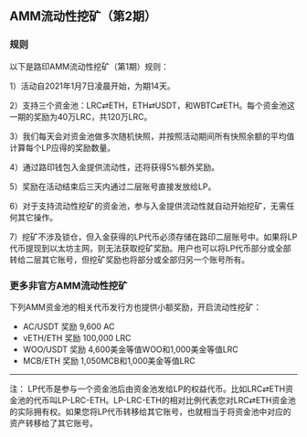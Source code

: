 ## AMM流动性挖矿（第2期）


### 规则
以下是路印AMM流动性挖矿（第1期）规则：

1）活动自2021年1月7日凌晨开始，为期14天。

2）支持三个资金池：LRC⇄ETH，ETH⇄USDT，和WBTC⇄ETH。每个资金池这一期的奖励为40万LRC，共120万LRC。

3）我们每天会对资金池做多次随机快照，并按照活动期间所有快照余额的平均值计算每个LP应得的奖励数量。

4）通过路印钱包入金提供流动性，还将获得5%额外奖励。

5）奖励在活动结束后三天内通过二层账号直接发放给LP。

6）对于支持流动性挖矿的资金池，参与入金提供流动性就自动开始挖矿，无需任何其它操作。

7）挖矿不涉及锁仓，但入金获得的LP代币必须存储在路印二层账号中。如果将LP代币提现到以太坊主网，则无法获取挖矿奖励。用户也可以将LP代币部分或全部转给二层其它账号，但挖矿奖励也将部分或全部归另一个账号所有。

### 更多非官方AMM流动性挖矿

下列AMM资金池的相关代币发行方也提供小额奖励，开启流动性挖矿：

- AC/USDT 奖励 9,600 AC
- vETH/ETH 奖励 100,000 LRC
- WOO/USDT 奖励 4,600美金等值WOO和1,000美金等值LRC
- MCB/ETH 奖励 1,050MCB和1,000美金等值LRC

---

注： LP代币是参与一个资金池后由资金池发给LP的权益代币。比如LRC⇄ETH资金池的代币叫LP-LRC-ETH。LP-LRC-ETH的相对比例代表您对LRC⇄ETH资金池的实际拥有权。如果您将LP代币转移给其它账号，也就相当于将资金池中对应的资产转移给了其它账号。
